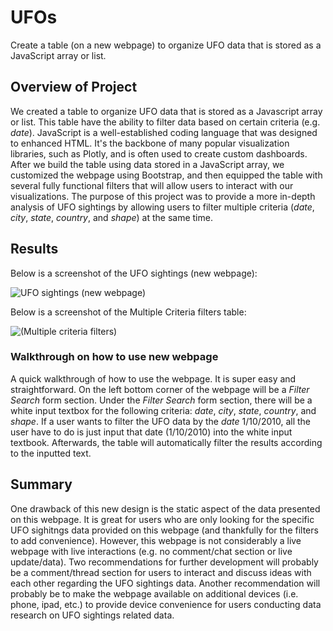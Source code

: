 # UFOs
Create a table (on a new webpage) to organize UFO data that is stored as a JavaScript array or list. 

## Overview of Project

We created a table to organize UFO data that is stored as a Javascript array or list. This table have the ability to filter data based on certain criteria (e.g. *date*). JavaScript is a well-established coding language that was designed to enhanced HTML. It's the backbone of many popular visualization libraries, such as Plotly, and is often used to create custom dashboards. After we build the table using data stored in a JavaScript array, we customized the webpage using Bootstrap, and then equipped the table with several fully functional filters that will allow users to interact with our visualizations. The purpose of this project was to provide a more in-depth analysis of UFO sightings by allowing users to filter multiple criteria (*date*, *city*, *state*, *country*, and *shape*) at the same time.

## Results

Below is a screenshot of the UFO sightings (new webpage):

![UFO sightings (new webpage)](https://user-images.githubusercontent.com/107021231/186357261-9be9aebd-3cb3-4409-ba4a-1fa4b1283b0b.png)

Below is a screenshot of the Multiple Criteria filters table: 

![(Multiple criteria filters)](https://user-images.githubusercontent.com/107021231/186357384-cc15199e-f6c2-496b-afb9-4bc108ed2378.png)

### Walkthrough on how to use new webpage 

A quick walkthrough of how to use the webpage. It is super easy and straightforward. On the left bottom corner of the webpage will be a *Filter Search* form section. Under the *Filter Search* form section, there will be a white input textbox for the following criteria: *date*, *city*, *state*, *country*, and *shape*. If a user wants to filter the UFO data by the *date* 1/10/2010, all the user have to do is just input that date (1/10/2010) into the white input textbook. Afterwards, the table will automatically filter the results according to the inputted text. 

## Summary

One drawback of this new design is the static aspect of the data presented on this webpage. It is great for users who are only looking for the specific UFO sighitngs data provided on this webpage (and thankfully for the filters to add convenience). However, this webpage is not considerably a live webpage with live interactions (e.g. no comment/chat section or live update/data). Two recommendations for further development will probably be a comment/thread section for users to interact and discuss ideas with each other regarding the UFO sightings data. Another recommendation will probably be to make the webpage available on additional devices (i.e. phone, ipad, etc.) to provide device convenience for users conducting data research on UFO sightings related data. 


